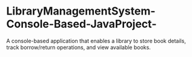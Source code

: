 # LibraryManagementSystem-Console-Based-JavaProject-
A console-based application that enables a library to store book details, track borrow/return operations, and view available books.
